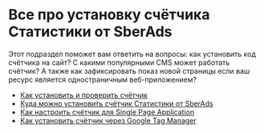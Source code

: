 # Все про установку счётчика Статистики от SberAds

Этот подраздел поможет вам ответить на вопросы: как установить код счётчика на сайт? С какими популярными CMS может работать счётчик? А также как зафиксировать показ новой страницы если ваш ресурс является одностраничным веб-приложением?

* [Как установить и проверить счётчик](kak-ustanovit-i-proverit-schyotchik.md)
* [Куда можно установить счётчик Cтатистики от SberAds](kuda-mozhno-ustanovit-schetchik-top-100.md)
* [Как настроить счётчик для Single Page Application](kak-nastroit-schetchik-dlya-single-page-application.md)
* [Как установить счётчик через Google Tag Manager](kak-ustanovit-schetchik-cherez-google-tag-manager.md)
